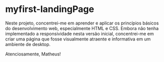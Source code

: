 # myfirst-landingPage

Neste projeto, concentrei-me em aprender e aplicar os princípios básicos do desenvolvimento web, especialmente HTML e CSS. Embora não tenha implementado a responsividade nesta versão inicial, concentrei-me em criar uma página que fosse visualmente atraente e informativa em um ambiente de desktop.

Atenciosamente,
Matheus!

